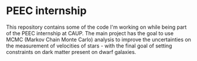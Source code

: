 # PEEC internship

This repository contains some of the code I'm working on while being part of the PEEC internship at CAUP.
The main project has the goal to use MCMC (Markov Chain Monte Carlo) analysis to improve the uncertainties on the measurement of velocities of stars - with the final goal of setting constraints on dark matter present on dwarf galaxies.
